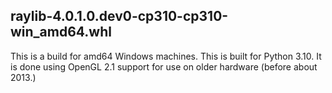 
## raylib-4.0.1.0.dev0-cp310-cp310-win\_amd64.whl
This is a build for amd64 Windows machines.  This is built for Python 3.10.  It is done using OpenGL 2.1 support for use on older hardware (before about 2013.)
